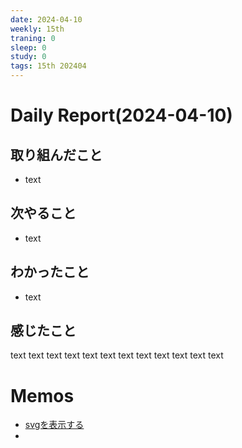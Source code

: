 ```yaml
---
date: 2024-04-10
weekly: 15th
traning: 0
sleep: 0
study: 0
tags: 15th 202404 
---
```

# Daily Report(2024-04-10)
## 取り組んだこと
- text
## 次やること
- text
## わかったこと
- text
## 感じたこと
text text text text text text text text text text text text
# Memos
- [svgを表示する](https://qiita.com/poo3dayo/items/cf431f163a2c61e033ff)
- 
